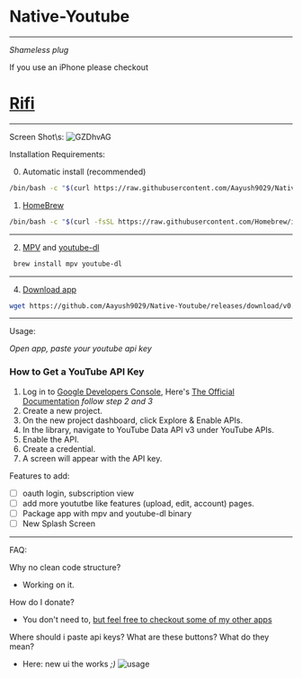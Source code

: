 # Native-Youtube

---
*Shameless plug*

If you use an iPhone please checkout
# [Rifi](https://aayush9029.github.io/RifiApp/)

---

Screen Shot\s:
![GZDhvAG](https://user-images.githubusercontent.com/43297314/119246063-2ce44c80-bb4c-11eb-933a-32ce694518c1.png)



Installation Requirements:

0. Automatic install (recommended)
```bash
/bin/bash -c "$(curl https://raw.githubusercontent.com/Aayush9029/Native-Youtube/main/install.sh)"
```


1. [HomeBrew](https://brew.sh)
```bash 
/bin/bash -c "$(curl -fsSL https://raw.githubusercontent.com/Homebrew/install/HEAD/install.sh)"
```

---

2. [MPV](https://formulae.brew.sh/formula/mpv) and [youtube-dl](https://formulae.brew.sh/formula/youtube-dl)
```bash 
 brew install mpv youtube-dl
 ```

---
  
4. [Download app](https://github.com/Aayush9029/Native-Youtube/releases/download/v0.01/Native.Youtube.app.zip)
```bash
wget https://github.com/Aayush9029/Native-Youtube/releases/download/v0.01/Native.Youtube.app.zip
```
  
---
  
Usage:

*Open app, paste your youtube api key*
  
 ### How to Get a YouTube API Key
 
1. Log in to [Google Developers Console](https://console.developers.google.com/), Here's [The Official Documentation](https://developers.google.com/youtube/v3/getting-started#before-you-start) *follow step 2 and 3*
2. Create a new project.
3. On the new project dashboard, click Explore & Enable APIs.
4. In the library, navigate to YouTube Data API v3 under YouTube APIs.
5. Enable the API.
6. Create a credential.
7. A screen will appear with the API key.


Features to add:

- [ ] oauth login, subscription view
- [ ] add more yoututbe like features (upload, edit, account) pages.
- [ ] Package app with mpv and youtube-dl binary
- [ ] New Splash Screen

---

FAQ: 

Why no clean code structure?
 - Working on it.
 
How do I donate?
- You don't need to, [but feel free to checkout some of my other apps](https://apps.apple.com/ca/developer/aayush-pokharel/id1532440924)

Where should i paste api keys? What are these buttons? What do they mean?
- Here: new ui the works *;)*
![usage](https://user-images.githubusercontent.com/43297314/119250560-d805fd80-bb6e-11eb-99ad-a489535933a2.png)



